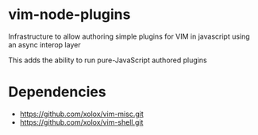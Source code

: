 # vim-node-plugins
Infrastructure to allow authoring simple plugins for VIM in javascript using an async interop layer

This adds the ability to run pure-JavaScript authored plugins

# Dependencies

* https://github.com/xolox/vim-misc.git
* https://github.com/xolox/vim-shell.git
